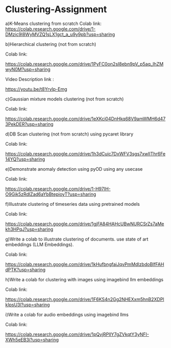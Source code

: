 # Clustering-Assignment

a)K-Means clustering from scratch
Colab link:  
 https://colab.research.google.com/drive/1-DMzic9l8WyMVZQ1sLX1gct_a_u9y9pb?usp=sharing

b)Hierarchical clustering (not from scratch)

Colab link: 

https://colab.research.google.com/drive/1PyFC0on2sI8ebn9pV_p5aq_IhZMwyN0M?usp=sharing

Video Description link :

https://youtu.be/t8YrvIp-Emg

c)Gaussian mixture models clustering (not from scratch)

Colab link: 

https://colab.research.google.com/drive/1eXKci04DnHkq68V9amWMH6d473PekDER?usp=sharing

d)DB Scan clustering (not from scratch) using pycaret library 

Colab link: 

https://colab.research.google.com/drive/1h3dCuic7DxWFV3sgs7xwlIThr6Fe14YQ?usp=sharing

e)Demonstrate anomaly detection using pyOD using any usecase

Colab link: 

https://colab.research.google.com/drive/1-H97IH-O9Gik5zRdIZad6aYbBtepioyT?usp=sharing

f)Illustrate clustering of timeseries data using pretrained models

Colab link: 

https://colab.research.google.com/drive/1gjFA84HAHcUBwNURCSrZs7aMekh3HPqJ?usp=sharing

g)Write a colab to illustrate clustering  of documents. use state of art embeddings (LLM Embeddings).

Colab link: 

https://colab.research.google.com/drive/1kHufbngfaiJqvPmMdIzbdoBlfFAHdPTK?usp=sharing

h)Write a colab for clustering with images using imagebind llm embeddings 

Colab link:

https://colab.research.google.com/drive/1F6KS4n2Gg2NHEXxm5hnB2XDPlkIpsU3l?usp=sharing

i)Write a colab for audio embeddings using imagebind llms

Colab link:

https://colab.research.google.com/drive/1pQvjRPllY7gZVkqtY3yNFI-XWh5eEB3i?usp=sharing

